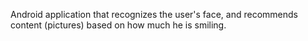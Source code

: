 Android application that recognizes the user's face, and recommends content (pictures) based on how much he is smiling.
